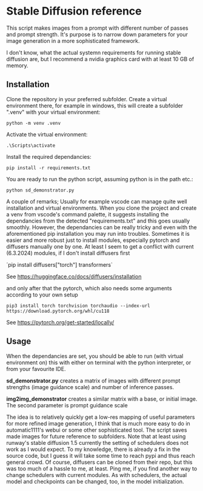 <H1>Stable Diffusion reference</H1>

This script makes images from a prompt with different number of passes and prompt strength. It's purpose is to narrow down parameters for your image generation in a more sophisticated framework.

I don't know, what the actual systemn requirements for running stable diffusion are, but I recommend a nvidia graphics card with at least 10 GB of memory.

<H2>Installation</H2>

Clone the repository in your preferred subfolder. Create a virtual environment there, for example in windows, this will create a subfolder ".venv" with your virtual environment:

`python -m venv .venv`

Activate the virtual environment:

`.\Scripts\activate`

Install the required dependancies:

`pip install -r requirements.txt`

You are ready to run the python script, assuming python is in the path etc.:

`python sd_demonstrator.py`

A couple of remarks; Usually for example vscode can manage quite well installation and virtual environments. When you clone the project and create a venv from vscode's command palette, it suggests installing the dependancies from the detected "requirements.txt" and this goes usually smoothly. However, the dependancies can be really tricky and even with the aforementioned pip installation you may run into troubles. Sometimes it is easier and more robust just to install modules, especially pytorch and diffusers manually one by one. At least I seem to get a conflict with current (6.3.2024) modules, if I don't install diffusers first

´pip install diffusers["torch"] transformers`

See https://huggingface.co/docs/diffusers/installation

and only after that the pytorch, which also needs some arguments according to your own setup

`pip3 install torch torchvision torchaudio --index-url https://download.pytorch.org/whl/cu118`

See https://pytorch.org/get-started/locally/

<H2>Usage</H2>

When the dependancies are set, you should be able to run (with virtual environment on) this with either on terminal with the python interpreter, or from your favourite IDE.

<B>sd_demonstrator.py</B> creates a matrix of images with different prompt strengths (image guidance scale) and number of inference passes.

<B>img2img_demonstrator</B> creates a similar matrix with a base, or initial image. The second parameter is prompt guidance scale

The idea is to relatively quickly get a low-res mapping of useful parameters for more refined image generation, I think that is much more easy to do in automatic1111's webui or some other sophisticated tool. The script saves made images for future reference to subfolders. Note that at least using runway's stable diffusion 1.5 currently the setting of schedulers does not work as I would expect. To my knowledge, there is already a fix in the source code, but I guess it will take some time to reach pypi and thus reach general crowd. Of course, diffusers can be cloned from their repo, but this was too much of a hassle to me, at least. Ping me, if you find another way to change schedulers with current modules. As with schedulers, the actual model and checkpoints can be changed, too, in the model initialization.

